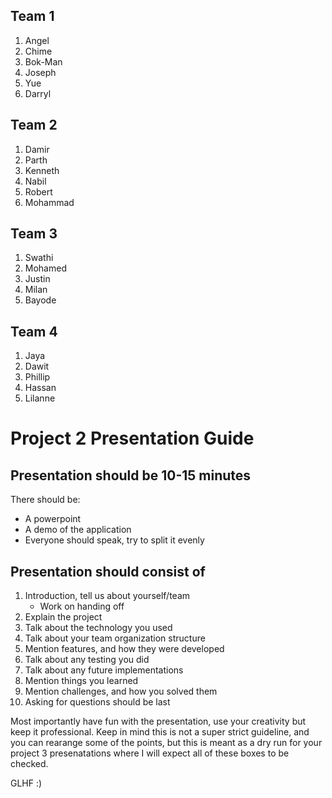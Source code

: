 ## Team 1
1. Angel
2. Chime
3. Bok-Man
4. Joseph
5. Yue
6. Darryl

## Team 2
1. Damir
2. Parth
3. Kenneth
4. Nabil
5. Robert
6. Mohammad

## Team 3
1. Swathi
2. Mohamed
3. Justin
4. Milan
5. Bayode

## Team 4
1. Jaya
2. Dawit
3. Phillip
4. Hassan
5. Lilanne

# Project 2 Presentation Guide

## Presentation should be 10-15 minutes

There should be:
- A powerpoint
- A demo of the application
- Everyone should speak, try to split it evenly

## Presentation should consist of

1. Introduction, tell us about yourself/team
    - Work on handing off
2. Explain the project
3. Talk about the technology you used
4. Talk about your team organization structure
5. Mention features, and how they were developed
6. Talk about any testing you did
7. Talk about any future implementations
8. Mention things you learned
9. Mention challenges, and how you solved them
10. Asking for questions should be last

Most importantly have fun with the presentation, use your creativity but keep it professional. Keep in mind this is not a super strict guideline, and you can rearange some of the points, but this is meant as a dry run for your project 3 presenatations where I will expect all of these boxes to be checked.

GLHF :)